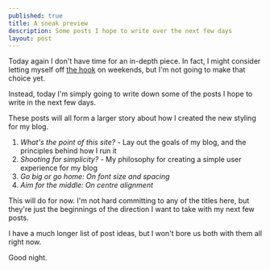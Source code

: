 ```yaml
---
published: true
title: A sneak preview
description: Some posts I hope to write over the next few days
layout: post
---
```

Today again I don't have time for an in-depth piece. In fact, I might consider letting myself off [the hook](https://robinwinslow.uk/2020/11/13/i-am-a-blogger/) on weekends, but I'm not going to make that choice yet.

Instead, today I'm simply going to write down some of the posts I hope to write in the next few days.

These posts will all form a larger story about how I created the new styling for my blog.

1. *What's the point of this site?* - Lay out the goals of my blog, and the principles behind how I run it
2. *Shooting for simplicity?* - My philosophy for creating a simple user experience for my blog
3. *Go big or go home: On font size and spacing*
4. *Aim for the middle: On centre alignment*

This will do for now. I'm not hard committing to any of the titles here, but they're just the beginnings of the direction I want to take with my next few posts.

I have a much longer list of post ideas, but I won't bore us both with them all right now.

Good night.